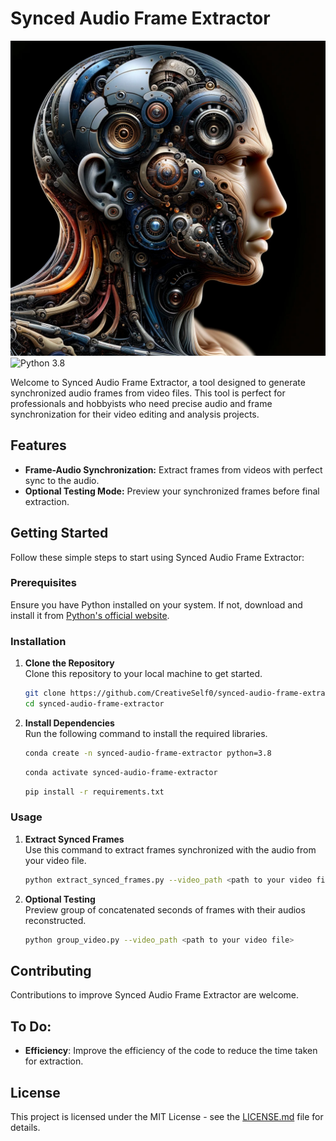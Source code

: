 # Synced Audio Frame Extractor
![image](./assets/synced.png)
![Python 3.8](https://img.shields.io/badge/python-3.8-blue.svg)

Welcome to Synced Audio Frame Extractor, a tool designed to generate synchronized audio frames from video files. This tool is perfect for professionals and hobbyists who need precise audio and frame synchronization for their video editing and analysis projects.

## Features

- **Frame-Audio Synchronization:** Extract frames from videos with perfect sync to the audio.
- **Optional Testing Mode:** Preview your synchronized frames before final extraction.

## Getting Started

Follow these simple steps to start using Synced Audio Frame Extractor:

### Prerequisites

Ensure you have Python installed on your system. If not, download and install it from [Python's official website](https://www.python.org/downloads/).

### Installation

1. **Clone the Repository**  
   Clone this repository to your local machine to get started.

   ```bash
   git clone https://github.com/CreativeSelf0/synced-audio-frame-extractor.git
   cd synced-audio-frame-extractor
   ```

2. **Install Dependencies**  
   Run the following command to install the required libraries.
    ```bash
   conda create -n synced-audio-frame-extractor python=3.8
   ```

   ```bash
   conda activate synced-audio-frame-extractor
   ```

   ```bash
   pip install -r requirements.txt
   ```

### Usage

1. **Extract Synced Frames**  
   Use this command to extract frames synchronized with the audio from your video file.

   ```bash
   python extract_synced_frames.py --video_path <path to your video file>
   ```

2. **Optional Testing**  
   Preview group of concatenated seconds of frames with their audios reconstructed.

   ```bash
   python group_video.py --video_path <path to your video file>
   ```

## Contributing

Contributions to improve Synced Audio Frame Extractor are welcome. 

## To Do:

- **Efficiency**: Improve the efficiency of the code to reduce the time taken for extraction.

## License

This project is licensed under the MIT License - see the [LICENSE.md](LICENSE.md) file for details.
